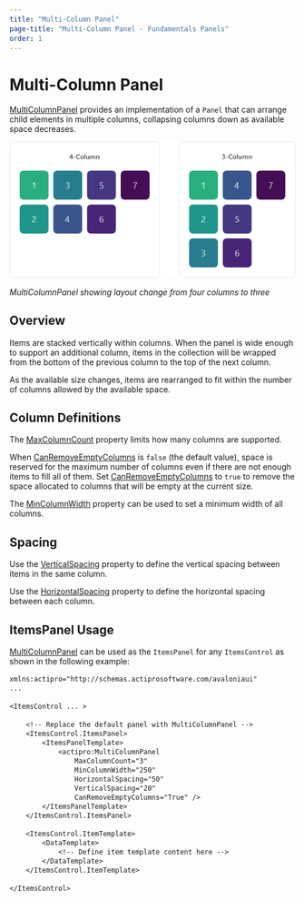 ```yaml
---
title: "Multi-Column Panel"
page-title: "Multi-Column Panel - Fundamentals Panels"
order: 1
---
```

# Multi-Column Panel

[MultiColumnPanel](xref:@ActiproUIRoot.Controls.MultiColumnPanel) provides an implementation of a `Panel` that can arrange child elements in multiple columns, collapsing columns down as available space decreases.

![Screenshot](../images/multi-column-panel.png)

*MultiColumnPanel showing layout change from four columns to three*

## Overview

Items are stacked vertically within columns.  When the panel is wide enough to support an additional column, items in the collection will be wrapped from the bottom of the previous column to the top of the next column.

As the available size changes, items are rearranged to fit within the number of columns allowed by the available space.

## Column Definitions

The [MaxColumnCount](xref:@ActiproUIRoot.Controls.MultiColumnPanel.MaxColumnCount) property limits how many columns are supported.

When [CanRemoveEmptyColumns](xref:@ActiproUIRoot.Controls.MultiColumnPanel.CanRemoveEmptyColumns) is `false` (the default value), space is reserved for the maximum number of columns even if there are not enough items to fill all of them.  Set [CanRemoveEmptyColumns](xref:@ActiproUIRoot.Controls.MultiColumnPanel.CanRemoveEmptyColumns) to `true` to remove the space allocated to columns that will be empty at the current size.

The [MinColumnWidth](xref:@ActiproUIRoot.Controls.MultiColumnPanel.MinColumnWidth) property can be used to set a minimum width of all columns.

## Spacing

Use the [VerticalSpacing](xref:@ActiproUIRoot.Controls.MultiColumnPanel.VerticalSpacing) property to define the vertical spacing between items in the same column.

Use the [HorizontalSpacing](xref:@ActiproUIRoot.Controls.MultiColumnPanel.HorizontalSpacing) property to define the horizontal spacing between each column.

## ItemsPanel Usage

[MultiColumnPanel](xref:@ActiproUIRoot.Controls.MultiColumnPanel) can be used as the `ItemsPanel` for any `ItemsControl` as shown in the following example:

```xaml
xmlns:actipro="http://schemas.actiprosoftware.com/avaloniaui"
...

<ItemsControl ... >

	<!-- Replace the default panel with MultiColumnPanel -->
	<ItemsControl.ItemsPanel>
		<ItemsPanelTemplate>
			<actipro:MultiColumnPanel
				MaxColumnCount="3"
				MinColumnWidth="250"
				HorizontalSpacing="50"
				VerticalSpacing="20"
				CanRemoveEmptyColumns="True" />
		</ItemsPanelTemplate>
	</ItemsControl.ItemsPanel>

	<ItemsControl.ItemTemplate>
		<DataTemplate>
			<!-- Define item template content here -->
		</DataTemplate>
	</ItemsControl.ItemTemplate>

</ItemsControl>
```